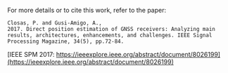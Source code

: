 For more details or to cite this work, refer to the paper:  
 ```
 Closas, P. and Gusi-Amigo, A.,
 2017. Direct position estimation of GNSS receivers: Analyzing main results, architectures, enhancements, and challenges. IEEE Signal Processing Magazine, 34(5), pp.72-84.  
 ```  
 [IEEE SPM 2017: https://ieeexplore.ieee.org/abstract/document/8026199](https://ieeexplore.ieee.org/abstract/document/8026199)

